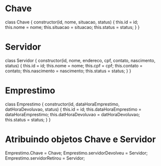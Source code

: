 # Chave

class Chave {
  constructor(id, nome, situacao, status) {
    this.id = id;
    this.nome = nome;
    this.situacao = situacao;
    this.status = status;
  }
}

# Servidor
class Servidor {
  constructor(id, nome, endereco, cpf, contato, nascimento, status) {
    this.id = id;
    this.nome = nome;
    this.cpf = cpf;
    this.contato = contato;
    this.nascimento = nascimento;
    this.status = status;
  }
}

# Emprestimo
class Emprestimo {
  constructor(id, dataHoraEmprestimo, datHoraDevoluvao, status) {
    this.id = id;
    this.dataHoraEmprestimo = dataHoraEmprestimo;
    this.datHoraDevoluvao = datHoraDevoluvao;
    this.status = status;
  }
}

# Atribuindo objetos Chave e Servidor
Emprestimo.Chave = Chave;
Emprestimo.servidorDevolveu = Servidor;
Emprestimo.servidorRetirou = Servidor;